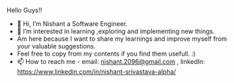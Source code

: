 Hello Guys!!
 
- 👋 Hi, I’m Nishant a Software Engineer.
- 👀 I’m interested in learning ,exploring and implementing new things. 
- Am here because I want to share my learnings and improve myself from your valuable suggestions.
- Feel free to copy from my contents if you find them usefull. :)
- 📫 How to reach me - email: nishant.2096@gmail.com , linkedIn: https://www.linkedin.com/in/nishant-srivastava-alpha/ 

<!---
NishantSrivastava1/NishantSrivastava1 is a ✨ special ✨ repository because its `README.md` (this file) appears on your GitHub profile.
You can click the Preview link to take a look at your changes.
--->
